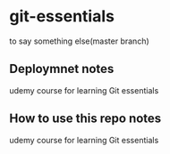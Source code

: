 # git-essentials
to say something else(master branch)
## Deploymnet notes
udemy course for learning Git essentials 

## How to use this repo notes
udemy course for learning Git essentials 

